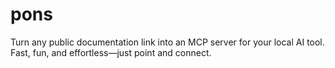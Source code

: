 # pons
Turn any public documentation link into an MCP server for your local AI tool. Fast, fun, and effortless—just point and connect.
